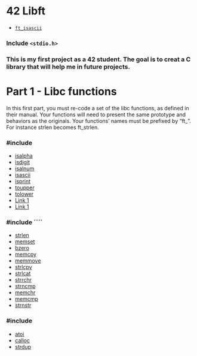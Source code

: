 # 42 Libft


* [`ft_isascii`](libft/ft_isascii.c)

### Include `<stdio.h>`

<div><h3>This is my first project as a 42 student. The goal is to creat a C library that will help me in future projects.</h3></div>
<div>
  <h1>Part 1 - Libc functions</h1>
  <p>In this first part, you must re-code a set of the libc functions, as defined in their
manual. Your functions will need to present the same prototype and behaviors as the originals. Your functions’ names must be prefixed by “ft_”. For instance strlen becomes
ft_strlen.</p>
  <h3>#include <ctype.h></h3>
    <ul>
     <li><a href="#">isalpha</a></li>
     <li><a href="#">isdigit</a></li>
     <li><a href="#">isalnum</a></li>
     <li><a href="#">isascii</a></li>
     <li><a href="#">isprint</a></li>
     <li><a href="#">toupper</a></li>
     <li><a href="#">tolower</a></li>
     <li><a href="#">Link 1</a></li>
     <li><a href="#">Link 1</a></li> 
    </ul>
   <h3>#include ´´<string.h>´´</h3> 
    <ul>
    <li><a href="#">strlen</a></li>
    <li><a href="#">memset</a></li>
    <li><a href="#">bzero</a></li>
    <li><a href="#">memcpy</a></li>
    <li><a href="#">memmove</a></li>
    <li><a href="#">strlcpy</a></li>
    <li><a href="#">strlcat</a></li>
    <li><a href="#">strrchr</a></li>
    <li><a href="#">strncmp</a></li> 
    <li><a href="#">memchr</a></li>
    <li><a href="#">memcmp</a></li>
    <li><a href="#">strnstr</a></li>     
    </ul>
     <h3>#include <stdlib.h></h3>
     <ul>
       <li><a href="#">atoi</a></li>
       <li><a href="#">calloc</a></li>
       <li><a href="#">strdup</a></li>
     </ul>
</div>

